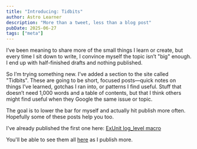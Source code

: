```yaml
---
title: "Introducing: Tidbits"
author: Astro Learner
description: "More than a tweet, less than a blog post"
pubDate: 2025-06-27
tags: ["meta"]
---
```


I’ve been meaning to share more of the small things I learn or create, but every time I sit down to write, I convince myself the topic isn’t "big" enough. I end up with half-finished drafts and nothing published.

So I’m trying something new. I’ve added a section to the site called "Tidbits". These are going to be short, focused posts—quick notes on things I’ve learned, gotchas I ran into, or patterns I find useful. Stuff that doesn’t need 1,000 words and a table of contents, but that I think others might find useful when they Google the same issue or topic.

The goal is to lower the bar for myself and actually hit publish more often. Hopefully some of these posts help you too.

I've already published the first one here: [ExUnit log_level macro](/tidbits/exunit-log-level-macro/)

You'll be able to see them all [here](/tidbits/) as I publish more.
